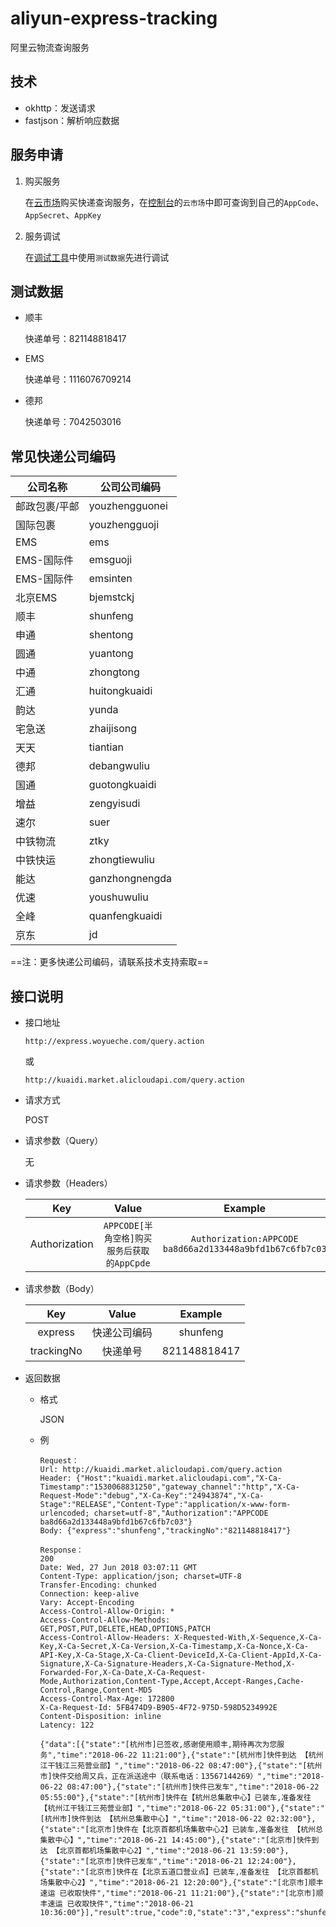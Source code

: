 # aliyun-express-tracking
阿里云物流查询服务

## 技术

+ okhttp：发送请求
+ fastjson：解析响应数据

## 服务申请

1. 购买服务

   在[云市场](https://market.aliyun.com/products/56928004/cmapi014394.html?spm=5176.2020520132.101.6.jFHWw1)购买快递查询服务，在[控制台](https://market.console.aliyun.com/?spm=5176.2020520001.aliyun_sidebar.42.69864bd3VlO25K#/?_k=pygmxa)的`云市场`中即可查询到自己的`AppCode`、`AppSecret`、`AppKey`

2. 服务调试

   在[调试工具](https://apigateway.console.aliyun.com/inner/?spm=5176.730006-56956004-56928004-cmapi014394/B.content.8.MVdrQf#/cn-qingdao/apps/testApi/d8cb458ccaae43569c07cee7ffc8631f/2b926f27cfbc4fe39fc2a129dc810f4d/RELEASE/24943874/CloudMarket)中使用`测试数据`先进行调试

## 测试数据

+ 顺丰

  快递单号：821148818417 

+ EMS

  快递单号：1116076709214 

+ 德邦

  快递单号：7042503016 

## 常见快递公司编码

| 公司名称      | 公司公司编码   |
| ------------- | -------------- |
| 邮政包裹/平邮 | youzhengguonei |
| 国际包裹      | youzhengguoji  |
| EMS           | ems            |
| EMS-国际件    | emsguoji       |
| EMS-国际件    | emsinten       |
| 北京EMS       | bjemstckj      |
| 顺丰          | shunfeng       |
| 申通          | shentong       |
| 圆通          | yuantong       |
| 中通          | zhongtong      |
| 汇通          | huitongkuaidi  |
| 韵达          | yunda          |
| 宅急送        | zhaijisong     |
| 天天          | tiantian       |
| 德邦          | debangwuliu    |
| 国通          | guotongkuaidi  |
| 增益          | zengyisudi     |
| 速尔          | suer           |
| 中铁物流      | ztky           |
| 中铁快运      | zhongtiewuliu  |
| 能达          | ganzhongnengda |
| 优速          | youshuwuliu    |
| 全峰          | quanfengkuaidi |
| 京东          | jd             |

==注：更多快递公司编码，请联系技术支持索取==

## 接口说明

+ 接口地址

  `http://express.woyueche.com/query.action`

  或

  `http://kuaidi.market.alicloudapi.com/query.action`

+ 请求方式

  POST

+ 请求参数（Query）

  无

+ 请求参数（Headers）

  |      Key      |                   Value                    |                         Example                          |
  | :-----------: | :----------------------------------------: | :------------------------------------------------------: |
  | Authorization | `APPCODE[半角空格]购买服务后获取的AppCpde` | `Authorization:APPCODE ba8d66a2d133448a9bfd1b67c6fb7c03` |

+ 请求参数（Body）

  |    Key     |    Value     |   Example    |
  | :--------: | :----------: | :----------: |
  |  express   | 快递公司编码 |   shunfeng   |
  | trackingNo |   快递单号   | 821148818417 |

+ 返回数据

  + 格式

    JSON

  + 例

    ```
    Request：
    Url: http://kuaidi.market.alicloudapi.com/query.action
    Header: {"Host":"kuaidi.market.alicloudapi.com","X-Ca-Timestamp":"1530068831250","gateway_channel":"http","X-Ca-Request-Mode":"debug","X-Ca-Key":"24943874","X-Ca-Stage":"RELEASE","Content-Type":"application/x-www-form-urlencoded; charset=utf-8","Authorization":"APPCODE ba8d66a2d133448a9bfd1b67c6fb7c03"}
    Body: {"express":"shunfeng","trackingNo":"821148818417"}
    
    Response：
    200
    Date: Wed, 27 Jun 2018 03:07:11 GMT
    Content-Type: application/json; charset=UTF-8
    Transfer-Encoding: chunked
    Connection: keep-alive
    Vary: Accept-Encoding
    Access-Control-Allow-Origin: *
    Access-Control-Allow-Methods: GET,POST,PUT,DELETE,HEAD,OPTIONS,PATCH
    Access-Control-Allow-Headers: X-Requested-With,X-Sequence,X-Ca-Key,X-Ca-Secret,X-Ca-Version,X-Ca-Timestamp,X-Ca-Nonce,X-Ca-API-Key,X-Ca-Stage,X-Ca-Client-DeviceId,X-Ca-Client-AppId,X-Ca-Signature,X-Ca-Signature-Headers,X-Ca-Signature-Method,X-Forwarded-For,X-Ca-Date,X-Ca-Request-Mode,Authorization,Content-Type,Accept,Accept-Ranges,Cache-Control,Range,Content-MD5
    Access-Control-Max-Age: 172800
    X-Ca-Request-Id: 5FB474D9-B905-4F72-975D-598D5234992E
    Content-Disposition: inline
    Latency: 122
    
    {"data":[{"state":"[杭州市]已签收,感谢使用顺丰,期待再次为您服务","time":"2018-06-22 11:21:00"},{"state":"[杭州市]快件到达 【杭州江干钱江三苑营业部】","time":"2018-06-22 08:47:00"},{"state":"[杭州市]快件交给周又兵，正在派送途中（联系电话：13567144269）","time":"2018-06-22 08:47:00"},{"state":"[杭州市]快件已发车","time":"2018-06-22 05:55:00"},{"state":"[杭州市]快件在【杭州总集散中心】已装车,准备发往 【杭州江干钱江三苑营业部】","time":"2018-06-22 05:31:00"},{"state":"[杭州市]快件到达 【杭州总集散中心】","time":"2018-06-22 02:32:00"},{"state":"[北京市]快件在【北京首都机场集散中心2】已装车,准备发往 【杭州总集散中心】","time":"2018-06-21 14:45:00"},{"state":"[北京市]快件到达 【北京首都机场集散中心2】","time":"2018-06-21 13:59:00"},{"state":"[北京市]快件已发车","time":"2018-06-21 12:24:00"},{"state":"[北京市]快件在【北京五道口营业点】已装车,准备发往 【北京首都机场集散中心2】","time":"2018-06-21 12:20:00"},{"state":"[北京市]顺丰速运 已收取快件","time":"2018-06-21 11:21:00"},{"state":"[北京市]顺丰速运 已收取快件","time":"2018-06-21 10:36:00"}],"result":true,"code":0,"state":"3","express":"shunfeng","trackingNo":"821148818417"}
    ```

    